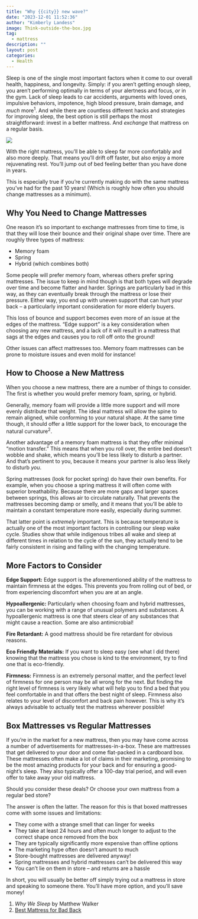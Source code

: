 ```yaml
---
title: "Why {{city}} new wave?"
date: "2023-12-01 11:52:36"
author: "Kimberly Landess"
image: Think-outside-the-box.jpg
tag:
  - mattress
description: ""
layout: post
categories:
  - Health
---
```


Sleep is one of the single most important factors when it come to our overall health, happiness, and longevity. Simply: if you aren’t getting enough sleep, you aren’t performing optimally in terms of your alertness and focus, _or_ in the gym. Lack of sleep leads to car accidents, arguments with loved ones, impulsive behaviors, impotence, high blood pressure, brain damage, and _much_ more<sup>1</sup>. And while there are countless different hacks and strategies for improving sleep, the best option is still perhaps the most straightforward: invest in a better mattress. And _exchange_ that mattress on a regular basis.

![](/posts/Mattress.jpg)

With the right mattress, you’ll be able to sleep far more comfortably and also more deeply. That means you’ll drift off faster, but also enjoy a more rejuvenating rest. You’ll jump out of bed feeling better than you have done in years.

This is especially true if you’re currently making do with the same mattress you’ve had for the past 10 years! (Which is roughly how often you should change mattresses as a minimum).

## Why You Need to Change Mattresses

One reason it’s so important to exchange mattresses from time to time, is that they will lose their bounce and their original shape over time. There are roughly three types of mattress:

- Memory foam
- Spring
- Hybrid (which combines both)

Some people will prefer memory foam, whereas others prefer spring mattresses. The issue to keep in mind though is that both types will degrade over time and become flatter and harder. Springs are particularly bad in this way, as they can eventually break through the mattress or lose their pressure. Either way, you end up with uneven support that can hurt your back – a particularly important consideration for more elderly buyers.

This loss of bounce and support becomes even more of an issue at the edges of the mattress. “Edge support” is a key consideration when choosing any new mattress, and a lack of it will result in a mattress that sags at the edges and causes you to roll off onto the ground!

Other issues can affect mattresses too. Memory foam mattresses can be prone to moisture issues and even mold for instance!

## How to Choose a New Mattress

When you choose a new mattress, there are a number of things to consider. The first is whether you would prefer memory foam, spring, or hybrid.

Generally, memory foam will provide a little more support and will more evenly distribute that weight. The ideal mattress will allow the spine to remain aligned, while conforming to your natural shape. At the same time though, it should offer a little support for the lower back, to encourage the natural curvature<sup>2</sup>.

Another advantage of a memory foam mattress is that they offer minimal “motion transfer.” This means that when you roll over, the entire bed doesn’t wobble and shake, which means you’ll be less likely to disturb a partner. And that’s pertinent to you, because it means your partner is also less likely to disturb _you_.

Spring mattresses (look for pocket spring) do have their own benefits. For example, when you choose a spring mattress it will often come with superior breathability. Because there are more gaps and larger spaces between springs, this allows air to circulate naturally. That prevents the mattresses becoming damp or smelly, and it means that you’ll be able to maintain a constant temperature more easily, especially during summer.

That latter point is _extremely_ important. This is because temperature is actually one of the most important factors in controlling our sleep wake cycle. Studies show that while indigenous tribes all wake and sleep at different times in relation to the cycle of the sun, they actually tend to be fairly consistent in rising and falling with the changing temperature.

## More Factors to Consider

**Edge Support:** Edge support is the aforementioned ability of the mattress to maintain firmness at the edges. This prevents you from rolling out of bed, or from experiencing discomfort when you are at an angle.

**Hypoallergenic:** Particularly when choosing foam and hybrid mattresses, you can be working with a range of unusual polymers and substances. A hypoallergenic mattress is one that steers clear of any substances that might cause a reaction. Some are also antimicrobial!

**Fire Retardant:** A good mattress should be fire retardant for obvious reasons.

**Eco Friendly Materials:** If you want to sleep easy (see what I did there) knowing that the mattress you chose is kind to the environment, try to find one that is eco-friendly.

**Firmness:** Firmness is an extremely personal matter, and the perfect level of firmness for one person may be all wrong for the next. But finding the right level of firmness is very likely what will help you to find a bed that you feel comfortable in and that offers the best night of sleep. Firmness also relates to your level of discomfort and back pain however. This is why it’s always advisable to actually test the mattress wherever possible!

## Box Mattresses vs Regular Mattresses

If you’re in the market for a new mattress, then you may have come across a number of advertisements for mattresses-in-a-box. These are mattresses that get delivered to your door and come flat-packed in a cardboard box. These mattresses often make a lot of claims in their marketing, promising to be the most amazing products for your back and for ensuring a good-night’s sleep. They also typically offer a 100-day trial period, and will even offer to take away your old mattress.

Should you consider these deals? Or choose your own mattress from a regular bed store?

The answer is often the latter. The reason for this is that boxed mattresses come with some issues and limitations:

- They come with a strange smell that can linger for weeks
- They take at least 24 hours and often much longer to adjust to the correct shape once removed from the box
- They are typically significantly more expensive than offline options
- The marketing hype often doesn’t amount to much
- Store-bought mattresses are delivered anyway!
- Spring mattresses and hybrid mattresses can’t be delivered this way
- You can’t lie on them in store – and returns are a hassle

In short, you will usually be better off simply trying out a mattress in store and speaking to someone there. You’ll have more option, and you’ll save money!

1. _Why We Sleep_ by Matthew Walker
2. [Best Mattress for Bad Back](https://thesnoozeexpert.com/mattress-buying-guide/best-mattress-for-bad-back/)
